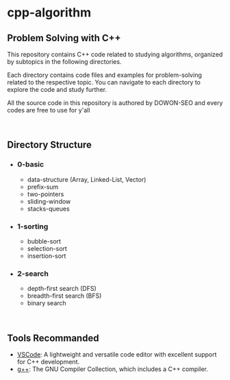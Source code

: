 # cpp-algorithm

## Problem Solving with C++

This repository contains C++ code related to studying algorithms, organized by subtopics in the following directories.

Each directory contains code files and examples for problem-solving related to the respective topic. You can navigate to each directory to explore the code and study further.

All the source code in this repository is authored by DOWON-SEO and every codes are free to use for y'all

<br/>

## Directory Structure

-   ### 0-basic

    -   data-structure (Array, Linked-List, Vector)
    -   prefix-sum
    -   two-pointers
    -   sliding-window
    -   stacks-queues

-   ### 1-sorting

    -   bubble-sort
    -   selection-sort
    -   insertion-sort
        <!-- -   quick-sort -->
        <!-- -   merge-sort -->
        <!-- -   radix-sort -->

-   ### 2-search

    -   depth-first search (DFS)
    -   breadth-first search (BFS)
    -   binary search

<!-- -   ### 3-greedy-algorithm

    Greedy algorithms are included in this directory.

-   ### 4-number-theory

    Number theory-related code is included in this directory.

-   ### 5-graph

    Graph algorithms are included in this directory.

-   ### 6-tree

    Code related to tree structures is included in this directory.

-   ### 7-combination

    Code related to combinations is included in this directory.

-   ### 8-dynamic-programming

    Code related to dynamic programming is included in this directory.

-   ### 9-counter-clockwise
    Code related to counter-clockwise algorithms is included in this directory. -->

<br/>

## Tools Recommanded

-   [VSCode](https://code.visualstudio.com/): A lightweight and versatile code editor with excellent support for C++ development.
-   [g++](https://gcc.gnu.org/): The GNU Compiler Collection, which includes a C++ compiler.
